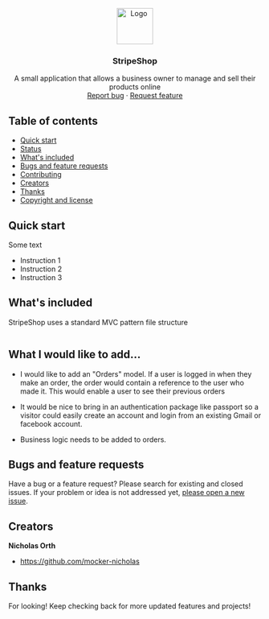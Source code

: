 <p align="center">
  <a href="https://github.com/mocker-nicholas/stripes">
    <img src="https://res.cloudinary.com/dtk2pykqu/image/upload/v1649269768/fav_dsdiem.png" alt="Logo" width=72 height=72>
  </a>

  <h3 align="center">StripeShop</h3>

  <p align="center">
    A small application that allows a business owner to manage and sell their products online
    <br>
    <a href="https://github.com/mocker-nicholas/stripes/issues">Report bug</a>
    ·
    <a href="https://github.com/mocker-nicholas/stripes/issues">Request feature</a>
  </p>
</p>

## Table of contents

- [Quick start](#quick-start)
- [Status](#status)
- [What's included](#whats-included)
- [Bugs and feature requests](#bugs-and-feature-requests)
- [Contributing](#contributing)
- [Creators](#creators)
- [Thanks](#thanks)
- [Copyright and license](#copyright-and-license)

## Quick start

Some text

- Instruction 1
- Instruction 2
- Instruction 3

## What's included

StripeShop uses a standard MVC pattern file structure

```

```

## What I would like to add...

- I would like to add an "Orders" model. If a user is logged in when they make an order, the order would contain a reference to the user who made it. This would enable a user to see their previous orders

- It would be nice to bring in an authentication package like passport so a visitor could easily create an account and login from an existing Gmail or facebook account.

- Business logic needs to be added to orders.

## Bugs and feature requests

Have a bug or a feature request? Please search for existing and closed issues. If your problem or idea is not addressed yet, [please open a new issue](https://github.com/mocker-nicholas/stripes/issues).

## Creators

**Nicholas Orth**

- <https://github.com/mocker-nicholas>

## Thanks

For looking! Keep checking back for more updated features and projects!
